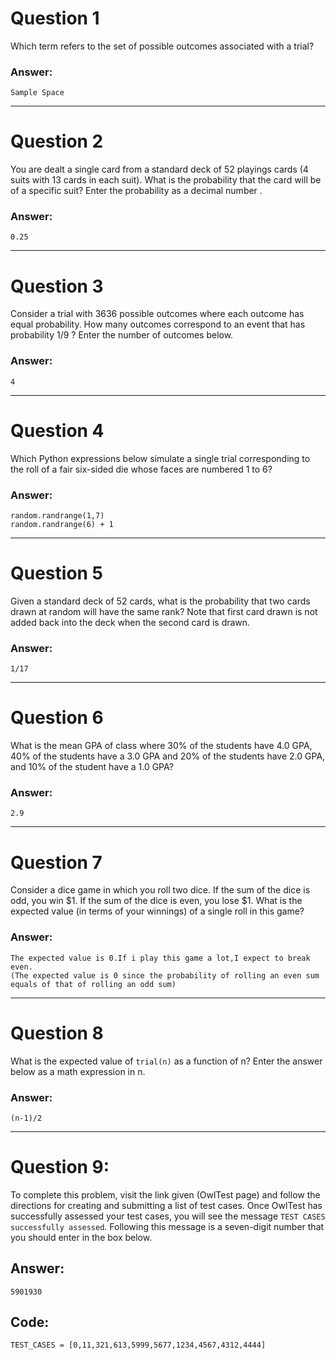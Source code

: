 # Question 1
  Which term refers to the set of possible outcomes associated with a trial?
  
### Answer:
    Sample Space
  
----
# Question 2
  You are dealt a single card from a standard deck of 52 playings cards (4 suits with 13 cards in each suit). What is the probability that the card will be of a specific suit? Enter the probability as a decimal number .
  
### Answer:
    0.25
  
----
# Question 3
  Consider a trial with 3636 possible outcomes where each outcome has equal probability. How many outcomes correspond to an event that has probability 1/9 ? Enter the number of outcomes below.
  
### Answer:
    4
  
----
# Question 4
  Which Python expressions below simulate a single trial corresponding to the roll of a fair six-sided die whose faces are numbered 1 to 6?
  
### Answer:
    random.randrange(1,7)
    random.randrange(6) + 1

----
# Question 5
  Given a standard deck of 52 cards, what is the probability that two cards drawn at random will have the same rank? Note that first card drawn is not added back into the deck when the second card is drawn.
  
### Answer:
    1/17
  
----
# Question 6
  What is the mean GPA of class where 30% of the students have 4.0 GPA, 40% of the students have a 3.0 GPA and 20% of the students have 2.0 GPA, and 10% of the student have a 1.0 GPA?
  
### Answer:
    2.9
  
----
# Question 7
  Consider a dice game in which you roll two dice. If the sum of the dice is odd, you win $1. If the sum of the dice is even, you lose $1. What is the expected value (in terms of your winnings) of a single roll in this game?
  
### Answer:
    The expected value is 0.If i play this game a lot,I expect to break even.
    (The expected value is 0 since the probability of rolling an even sum equals of that of rolling an odd sum)
  
----
# Question 8
  What is the expected value of `trial(n)` as a function of n? Enter the answer below as a math expression in n.
  
### Answer:
    (n-1)/2

----
# Question 9:
  To complete this problem, visit the link given (OwlTest page) and follow the directions for creating and submitting a list of test cases. Once OwlTest has successfully assessed your test cases, you will see the message `TEST CASES successfully assessed`. Following this message is a seven-digit number that you should enter in the box below.

## Answer:
    5901930

## Code:
    TEST_CASES = [0,11,321,613,5999,5677,1234,4567,4312,4444]
